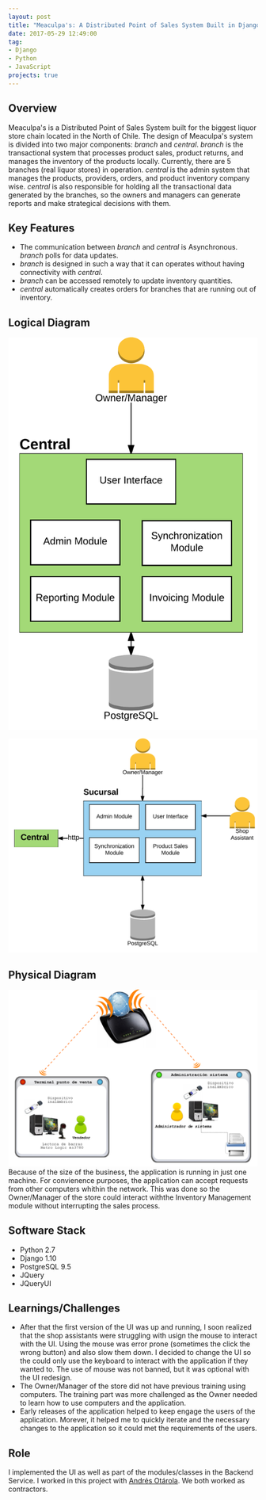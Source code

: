 ```yaml
---
layout: post
title: "Meaculpa's: A Distributed Point of Sales System Built in Django"
date: 2017-05-29 12:49:00
tag:
- Django
- Python
- JavaScript
projects: true
---
```

## Overview
Meaculpa's is a Distributed Point of Sales System built for the biggest liquor store chain located in the North of Chile. The design of Meaculpa's system is divided into two major components: *branch* and *central*. *branch* is the transactional system that processes product sales, product returns, and manages the inventory of the products locally. Currently, there are 5 branches (real liquor stores) in operation. *central* is the admin system that manages the products, providers, orders, and product inventory company wise. *central* is also responsible for holding all the transactional data generated by the branches, so the owners and managers can generate reports and make strategical decisions with them.

## Key Features
* The communication between *branch* and *central* is Asynchronous. *branch* polls for data updates.
* *branch* is designed in such a way that it can operates without having connectivity with *central*.
* *branch* can be accessed remotely to update inventory quantities.
* *central* automatically creates orders for branches that are running out of inventory.

## Logical Diagram
![Central Logical Diagram](/assets/images/projects/meaculpas/central_logical_diagram.png)

![Branch Logical Diagram](/assets/images/projects/meaculpas/branch_logical_diagram.png)

## Physical Diagram
![Logical Diagram](/assets/images/projects/alymoly/physical_diagram.png)
Because of the size of the business, the application is running in just one machine. For convienence purposes, the application can accept requests from other computers whithin the network. This was done so the Owner/Manager of the store could interact withthe Inventory Management module without interrupting the sales process.

## Software Stack
* Python 2.7
* Django 1.10
* PostgreSQL 9.5
* JQuery
* JQueryUI

## Learnings/Challenges
* After that the first version of the UI was up and running, I soon realized that the shop assistants were struggling with usign the mouse to interact with the UI. Using the mouse was error prone (sometimes the click the wrong button) and also slow them down. I decided to change the UI so the could only use the keyboard to interact with the application if they wanted to. The use of mouse was not banned, but it was optional with the UI redesign.
* The Owner/Manager of the store did not have previous training using computers. The training part was more challenged as the Owner needed to learn how to use computers and the application.
* Early releases of the application helped to keep engage the users of the application. Morever, it helped me to quickly iterate and the necessary changes to the application so it could met the requirements of the users.

## Role
I implemented the UI as well as part of the modules/classes in the Backend Service. I worked in this project with [Andrés Otárola](https://github.com/aotarola). We both worked as contractors.
